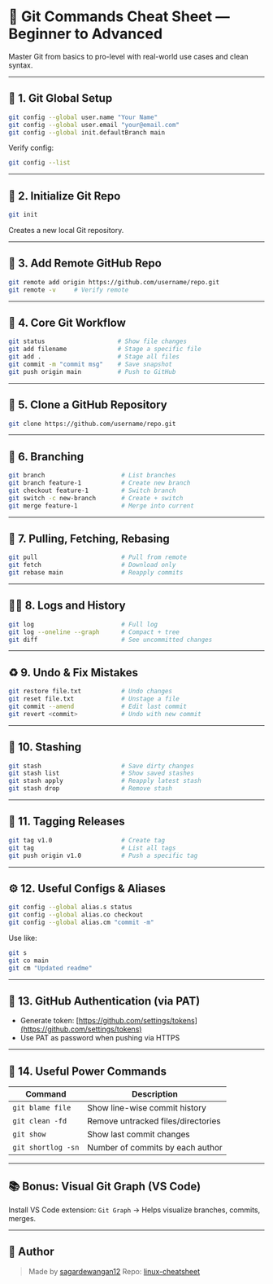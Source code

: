 # 🧠 Git Commands Cheat Sheet — Beginner to Advanced

Master Git from basics to pro-level with real-world use cases and clean syntax.

---

## 📌 1. Git Global Setup

```bash
git config --global user.name "Your Name"
git config --global user.email "your@email.com"
git config --global init.defaultBranch main
```

Verify config:

```bash
git config --list
```

---

## 📁 2. Initialize Git Repo

```bash
git init
```

Creates a new local Git repository.

---

## 🔗 3. Add Remote GitHub Repo

```bash
git remote add origin https://github.com/username/repo.git
git remote -v     # Verify remote
```

---

## 🧱 4. Core Git Workflow

```bash
git status                    # Show file changes
git add filename              # Stage a specific file
git add .                     # Stage all files
git commit -m "commit msg"    # Save snapshot
git push origin main          # Push to GitHub
```

---

## 📅 5. Clone a GitHub Repository

```bash
git clone https://github.com/username/repo.git
```

---

## 🌿 6. Branching

```bash
git branch                     # List branches
git branch feature-1           # Create new branch
git checkout feature-1         # Switch branch
git switch -c new-branch       # Create + switch
git merge feature-1            # Merge into current
```

---

## 🔁 7. Pulling, Fetching, Rebasing

```bash
git pull                       # Pull from remote
git fetch                      # Download only
git rebase main                # Reapply commits
```

---

## 🕵️‍♂️ 8. Logs and History

```bash
git log                        # Full log
git log --oneline --graph      # Compact + tree
git diff                       # See uncommitted changes
```

---

## ♻️ 9. Undo & Fix Mistakes

```bash
git restore file.txt           # Undo changes
git reset file.txt             # Unstage a file
git commit --amend             # Edit last commit
git revert <commit>            # Undo with new commit
```

---

## 🧳 10. Stashing

```bash
git stash                      # Save dirty changes
git stash list                 # Show saved stashes
git stash apply                # Reapply latest stash
git stash drop                 # Remove stash
```

---

## 🌿 11. Tagging Releases

```bash
git tag v1.0                   # Create tag
git tag                        # List all tags
git push origin v1.0           # Push a specific tag
```

---

## ⚙️ 12. Useful Configs & Aliases

```bash
git config --global alias.s status
git config --global alias.co checkout
git config --global alias.cm "commit -m"
```

Use like:

```bash
git s
git co main
git cm "Updated readme"
```

---

## 🔐 13. GitHub Authentication (via PAT)

* Generate token: [https://github.com/settings/tokens](https://github.com/settings/tokens)
* Use PAT as password when pushing via HTTPS

---

## 🧠 14. Useful Power Commands

| Command            | Description                        |
| ------------------ | ---------------------------------- |
| `git blame file`   | Show line-wise commit history      |
| `git clean -fd`    | Remove untracked files/directories |
| `git show`         | Show last commit changes           |
| `git shortlog -sn` | Number of commits by each author   |

---

## 📚 Bonus: Visual Git Graph (VS Code)

Install VS Code extension: `Git Graph` → Helps visualize branches, commits, merges.

---

## 🙌 Author

> Made by [sagardewangan12](https://github.com/sagardewangan12)
> Repo: [linux-cheatsheet](https://github.com/sagardewangan12/linux-cheatsheet)


